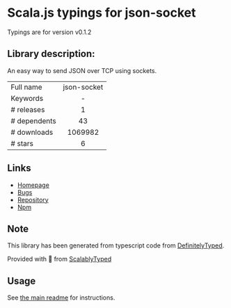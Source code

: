
# Scala.js typings for json-socket

Typings are for version v0.1.2

## Library description:
An easy way to send JSON over TCP using sockets.

|                    |                 |
| ------------------ | :-------------: |
| Full name          | json-socket |
| Keywords           | - |
| # releases         | 1 |
| # dependents       | 43 |
| # downloads        | 1069982 |
| # stars            | 6 |

## Links
- [Homepage](https://github.com/sebastianseilund/node-json-socket#readme)
- [Bugs](http://github.com/sebastianseilund/node-json-socket/issues)
- [Repository](https://github.com/sebastianseilund/node-json-socket)
- [Npm](https://www.npmjs.com/package/json-socket)
    


## Note
This library has been generated from typescript code from [DefinitelyTyped](https://definitelytyped.org).

Provided with :purple_heart: from [ScalablyTyped](https://github.com/oyvindberg/ScalablyTyped)

## Usage
See [the main readme](../../readme.md) for instructions.


